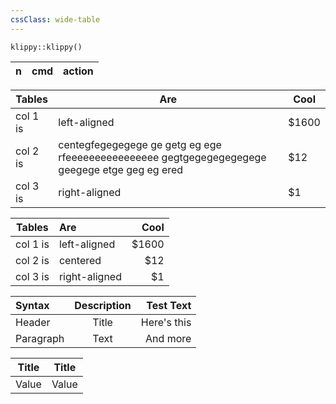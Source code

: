 ```yaml
--- 
cssClass: wide-table
---
```

```{r klippy, echo=FALSE, include=TRUE}
klippy::klippy()
```


| n | cmd | action |
| --- | --- | --- |

| Tables   |      Are      |  Cool |
|----------|-------------|------|
| col 1 is |  left-aligned | $1600 |
| col 2 is |    centegfegegegege ge getg eg ege rfeeeeeeeeeeeeeeee gegtgegegegegegege geegege                  etge geg eg ered   |   $12 |
| col 3 is | right-aligned |    $1 |

| Tables   |      Are      |  Cool |
|----------|:-------------|------:|
| col 1 is |  left-aligned | $1600 |
| col 2 is |    centered   |   $12 |
| col 3 is | right-aligned |    $1 |


| Syntax      | Description | Test Text     |
| :---        |    :----:   |          ---: |
| Header      | Title       | Here's this   |
| Paragraph   | Text        | And more      |

|<nobr>Title</nobr>|<nobr>Title</nobr>|
|----|---------|
|<nobr>Value</nobr>|<nobr>Value</nobr>|
